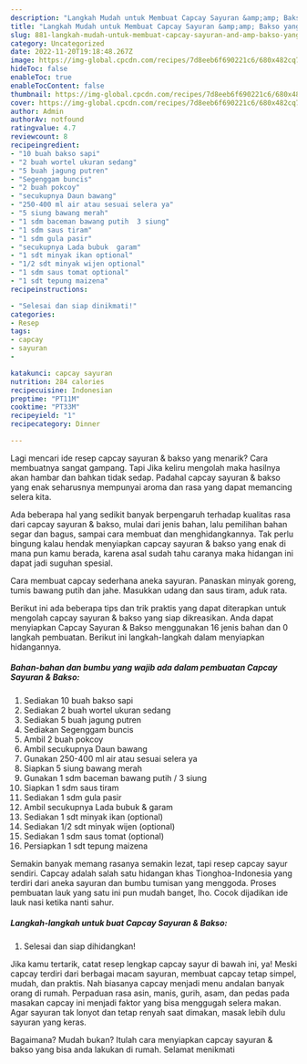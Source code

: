 ```yaml
---
description: "Langkah Mudah untuk Membuat Capcay Sayuran &amp;amp; Bakso yang Lezat Sekali"
title: "Langkah Mudah untuk Membuat Capcay Sayuran &amp;amp; Bakso yang Lezat Sekali"
slug: 881-langkah-mudah-untuk-membuat-capcay-sayuran-and-amp-bakso-yang-lezat-sekali
category: Uncategorized
date: 2022-11-20T19:18:48.267Z
image: https://img-global.cpcdn.com/recipes/7d8eeb6f690221c6/680x482cq70/capcay-sayuran-bakso-foto-resep-utama.jpg
hideToc: false
enableToc: true
enableTocContent: false
thumbnail: https://img-global.cpcdn.com/recipes/7d8eeb6f690221c6/680x482cq70/capcay-sayuran-bakso-foto-resep-utama.jpg
cover: https://img-global.cpcdn.com/recipes/7d8eeb6f690221c6/680x482cq70/capcay-sayuran-bakso-foto-resep-utama.jpg
author: Admin
authorAv: notfound
ratingvalue: 4.7
reviewcount: 8
recipeingredient:
- "10 buah bakso sapi"
- "2 buah wortel ukuran sedang"
- "5 buah jagung putren"
- "Segenggam buncis"
- "2 buah pokcoy"
- "secukupnya Daun bawang"
- "250-400 ml air atau sesuai selera ya"
- "5 siung bawang merah"
- "1 sdm baceman bawang putih  3 siung"
- "1 sdm saus tiram"
- "1 sdm gula pasir"
- "secukupnya Lada bubuk  garam"
- "1 sdt minyak ikan optional"
- "1/2 sdt minyak wijen optional"
- "1 sdm saus tomat optional"
- "1 sdt tepung maizena"
recipeinstructions:

- "Selesai dan siap dinikmati!"
categories:
- Resep
tags:
- capcay
- sayuran
- 

katakunci: capcay sayuran  
nutrition: 284 calories
recipecuisine: Indonesian
preptime: "PT11M"
cooktime: "PT33M"
recipeyield: "1"
recipecategory: Dinner

---
```



Lagi mencari ide resep capcay sayuran &amp; bakso yang menarik? Cara membuatnya sangat gampang. Tapi Jika keliru mengolah maka hasilnya akan hambar dan bahkan tidak sedap. Padahal capcay sayuran &amp; bakso yang enak seharusnya mempunyai aroma dan rasa yang dapat memancing selera kita.


Ada beberapa hal yang sedikit banyak berpengaruh terhadap kualitas rasa dari capcay sayuran &amp; bakso, mulai dari jenis bahan, lalu pemilihan bahan segar dan bagus, sampai cara membuat dan menghidangkannya. Tak perlu bingung kalau hendak menyiapkan capcay sayuran &amp; bakso yang enak di mana pun kamu berada, karena asal sudah tahu caranya maka hidangan ini dapat jadi suguhan spesial.

Cara membuat capcay sederhana aneka sayuran. Panaskan minyak goreng, tumis bawang putih dan jahe. Masukkan udang dan saus tiram, aduk rata.


Berikut ini ada beberapa tips dan trik praktis yang dapat diterapkan untuk mengolah capcay sayuran &amp; bakso yang siap dikreasikan. Anda dapat menyiapkan Capcay Sayuran &amp; Bakso menggunakan 16 jenis bahan dan 0 langkah pembuatan. Berikut ini langkah-langkah dalam menyiapkan hidangannya.

<!--inarticleads1-->

##### Bahan-bahan dan bumbu yang wajib ada dalam pembuatan Capcay Sayuran &amp; Bakso:

1. Sediakan 10 buah bakso sapi
1. Sediakan 2 buah wortel ukuran sedang
1. Sediakan 5 buah jagung putren
1. Sediakan Segenggam buncis
1. Ambil 2 buah pokcoy
1. Ambil secukupnya Daun bawang
1. Gunakan 250-400 ml air atau sesuai selera ya
1. Siapkan 5 siung bawang merah
1. Gunakan 1 sdm baceman bawang putih / 3 siung
1. Siapkan 1 sdm saus tiram
1. Sediakan 1 sdm gula pasir
1. Ambil secukupnya Lada bubuk &amp; garam
1. Sediakan 1 sdt minyak ikan (optional)
1. Sediakan 1/2 sdt minyak wijen (optional)
1. Sediakan 1 sdm saus tomat (optional)
1. Persiapkan 1 sdt tepung maizena


Semakin banyak memang rasanya semakin lezat, tapi resep capcay sayur sendiri. Capcay adalah salah satu hidangan khas Tionghoa-Indonesia yang terdiri dari aneka sayuran dan bumbu tumisan yang menggoda. Proses pembuatan lauk yang satu ini pun mudah banget, lho. Cocok dijadikan ide lauk nasi ketika nanti sahur. 

<!--inarticleads2-->

##### Langkah-langkah untuk buat Capcay Sayuran &amp; Bakso:


1. Selesai dan siap dihidangkan!

Jika kamu tertarik, catat resep lengkap capcay sayur di bawah ini, ya! Meski capcay terdiri dari berbagai macam sayuran, membuat capcay tetap simpel, mudah, dan praktis. Nah biasanya capcay menjadi menu andalan banyak orang di rumah. Perpaduan rasa asin, manis, gurih, asam, dan pedas pada masakan capcay ini menjadi faktor yang bisa menggugah selera makan. Agar sayuran tak lonyot dan tetap renyah saat dimakan, masak lebih dulu sayuran yang keras. 

Bagaimana? Mudah bukan? Itulah cara menyiapkan capcay sayuran &amp; bakso yang bisa anda lakukan di rumah. Selamat menikmati

